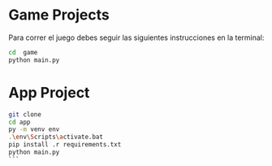# Game Projects

Para correr el juego debes seguir las siguientes instrucciones en la terminal:

```sh
cd  game
python main.py
```


# App Project

````sh
git clone
cd app
py -m venv env
.\env\Scripts\activate.bat
pip install .r requirements.txt
python main.py
```
